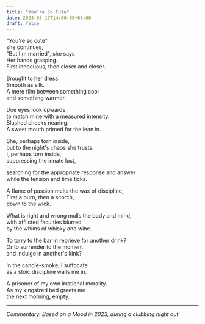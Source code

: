 ```yaml
---
title: "You're.So.Cute" 
date: 2024-03-17T14:00:00+08:00
draft: false
---
```


"You're so cute"  
she continues,  
"But I'm married", she says  
Her hands grasping.  
First innocuous, then closer and closer.  

Brought to her dress.  
Smooth as silk.  
A mere film between something cool  
and something warmer.  

Doe eyes look upwards  
to match mine with a measured intensity.  
Blushed cheeks nearing.  
A sweet mouth primed for the lean in.  

She, perhaps torn inside,  
but to the night's chaos she trusts.  
I, perhaps torn inside,  
suppressing the innate lust,  

searching for the appropriate response and answer  
while the tension and time ticks.  

A flame of passion melts the wax of discipline,  
First a burn, then a scorch,  
down to the wick.  

What is right and wrong mulls the body and mind,  
with afflicted faculties blurred  
by the whims of whisky and wine.  

To tarry to the bar in reprieve for another drink?  
Or to surrender to the moment  
and indulge in another's kink?  

In the candle-smoke, I suffocate  
as a stoic discipline walls me in.  

A prisoner of my own irrational morality.  
As my kingsized bed greets me  
the next morning, empty.  


---


*Commentary:  Based on a Mood in 2023, during a clubbing night out*
<!-- "The dick thinks I'm a dick; a reference to a teenager screaming inside me", in the first draft which i thought it was funny, but probably ruins the tone. -->
